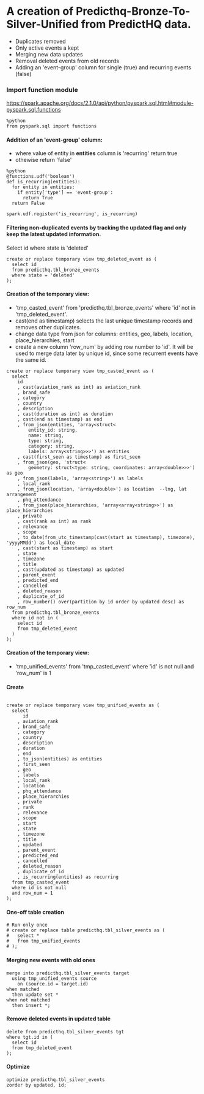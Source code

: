 # A creation of Predicthq-Bronze-To-Silver-Unified from PredictHQ data.

* Duplicates removed
* Only active events a kept
* Merging new data updates
* Removal deleted events from old records
* Adding an 'event-group' column for single (true) and recurring events (false)

### Import function module

https://spark.apache.org/docs/2.1.0/api/python/pyspark.sql.html#module-pyspark.sql.functions

```
%python
from pyspark.sql import functions
```

#### Addition of an 'event-group' column:
* where value of entity in **entities** column is 'recurring' return true
* othewise return 'false'

```
%python
@functions.udf('boolean')
def is_recurring(entities):
  for entity in entities:
    if entity['type'] == 'event-group':
      return True
  return False

spark.udf.register('is_recurring', is_recurring)
```

#### Filtering non-duplicated events by tracking the updated flag and only keep the latest updated information.
Select id where state is 'deleted'

```
create or replace temporary view tmp_deleted_event as (
  select id
  from predicthq.tbl_bronze_events
  where state = 'deleted'
);
```
#### Creation of the temporary view:
* 'tmp_casted_event' from 'predicthq.tbl_bronze_events' where 'id' not in 'tmp_deleted_event'.
* cast(end as timestamp) selects the last unique timestamp records and removes other duplicates.
* change data type from json for columns: entities, geo, labels, location, place_hierarchies, start
* create a new column 'row_num' by adding row number to 'id'. It will be used to merge data later by unique id, since some recurrent events have the same id.
```
create or replace temporary view tmp_casted_event as (
  select 
    id
    , cast(aviation_rank as int) as aviation_rank
    , brand_safe
    , category
    , country
    , description
    , cast(duration as int) as duration
    , cast(end as timestamp) as end
    , from_json(entities, 'array<struct<
        entity_id: string,
        name: string,
        type: string,
        category: string,
        labels: array<string>>>') as entities
    , cast(first_seen as timestamp) as first_seen
    , from_json(geo, 'struct<
        geometry: struct<type: string, coordinates: array<double>>>') as geo
    , from_json(labels, 'array<string>') as labels
    , local_rank
    , from_json(location, 'array<double>') as location  --lng, lat arrangement
    , phq_attendance
    , from_json(place_hierarchies, 'array<array<string>>') as place_hierarchies
    , private
    , cast(rank as int) as rank
    , relevance
    , scope
    , to_date(from_utc_timestamp(cast(start as timestamp), timezone), 'yyyyMMdd') as local_date
    , cast(start as timestamp) as start
    , state
    , timezone
    , title
    , cast(updated as timestamp) as updated
    , parent_event
    , predicted_end
    , cancelled
    , deleted_reason
    , duplicate_of_id
    , row_number() over(partition by id order by updated desc) as row_num
  from predicthq.tbl_bronze_events
  where id not in (
    select id
    from tmp_deleted_event
  )
);
```
#### Creation of the temporary view:
* 'tmp_unified_events' from 'tmp_casted_event' where 'id' is not null and 'row_num' is 1

#### Create
```

create or replace temporary view tmp_unified_events as (
  select 
      id
    , aviation_rank
    , brand_safe
    , category
    , country
    , description
    , duration
    , end
    , to_json(entities) as entities
    , first_seen
    , geo
    , labels
    , local_rank
    , location
    , phq_attendance
    , place_hierarchies
    , private
    , rank
    , relevance
    , scope
    , start
    , state
    , timezone
    , title
    , updated
    , parent_event
    , predicted_end
    , cancelled
    , deleted_reason
    , duplicate_of_id
    , is_recurring(entities) as recurring
  from tmp_casted_event
  where id is not null
  and row_num = 1
);
```
#### One-off table creation

```
# Run only once
# create or replace table predicthq.tbl_silver_events as (
#   select *
#   from tmp_unified_events
# );
```
#### Merging new events with old ones
```
merge into predicthq.tbl_silver_events target
  using tmp_unified_events source
    on (source.id = target.id)
when matched
  then update set *
when not matched
  then insert *;
```
#### Remove deleted events in updated table
```
delete from predicthq.tbl_silver_events tgt
where tgt.id in (
  select id
  from tmp_deleted_event
);
```
#### Optimize
```
optimize predicthq.tbl_silver_events
zorder by updated, id;
```
